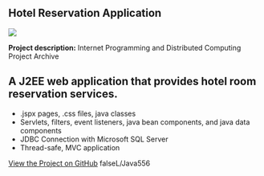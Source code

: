 ## Hotel Reservation Application

<img src="https://qph.fs.quoracdn.net/main-qimg-b84a07cc62031013b6bb0622b7dcf8ff"/>

**Project description:**  Internet Programming and Distributed Computing Project Archive

## A J2EE web application that provides hotel room reservation services.
* .jspx pages, .css files, java classes
* Servlets, filters, event listeners, java bean components, and java data components
* JDBC Connection with Microsoft SQL Server
* Thread-safe, MVC application

[View the Project on GitHub](https://github.com/falseL/Java556)
falseL/Java556